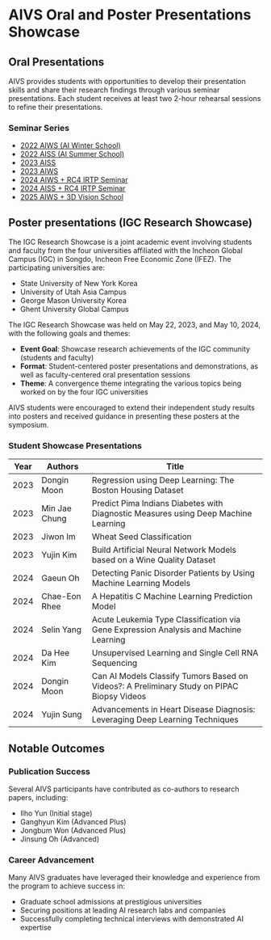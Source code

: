 # AIVS Oral and Poster Presentations Showcase

## Oral Presentations
AIVS provides students with opportunities to develop their presentation skills and share their research findings through various seminar presentations. Each student receives at least two 2-hour rehearsal sessions to refine their presentations.

<!-- Spotlight images will be placed here -->

### Seminar Series

- [2022 AIWS (AI Winter School)](./2022_aiws.html)
- [2022 AISS (AI Summer School)](./2022_aiss.html)
- [2023 AISS](./2023_aiss.html)
- [2023 AIWS](./2023_aiws.html)
- [2024 AIWS + RC4 IRTP Seminar](./2024_aiws.html)
- [2024 AISS + RC4 IRTP Seminar](./2024_aiss.html)
- [2025 AIWS + 3D Vision School](./2025_aiws.html)


## Poster presentations (IGC Research Showcase)

The IGC Research Showcase is a joint academic event involving students and faculty from the four universities affiliated with the Incheon Global Campus (IGC) in Songdo, Incheon Free Economic Zone (IFEZ). The participating universities are:

- State University of New York Korea
- University of Utah Asia Campus
- George Mason University Korea
- Ghent University Global Campus

The IGC Research Showcase was held on May 22, 2023, and May 10, 2024, with the following goals and themes:

- **Event Goal**: Showcase research achievements of the IGC community (students and faculty)
- **Format**: Student-centered poster presentations and demonstrations, as well as faculty-centered oral presentation sessions
- **Theme**: A convergence theme integrating the various topics being worked on by the four IGC universities

AIVS students were encouraged to extend their independent study results into posters and received guidance in presenting these posters at the symposium.

### Student Showcase Presentations

| Year | Authors | Title |
|------|---------|-------|
| 2023 | Dongin Moon | Regression using Deep Learning: The Boston Housing Dataset |
| 2023 | Min Jae Chung | Predict Pima Indians Diabetes with Diagnostic Measures using Deep Machine Learning |
| 2023 | Jiwon Im | Wheat Seed Classification |
| 2023 | Yujin Kim | Build Artificial Neural Network Models based on a Wine Quality Dataset |
| 2024 | Gaeun Oh | Detecting Panic Disorder Patients by Using Machine Learning Models |
| 2024 | Chae-Eon Rhee | A Hepatitis C Machine Learning Prediction Model |
| 2024 | Selin Yang | Acute Leukemia Type Classification via Gene Expression Analysis and Machine Learning |
| 2024 | Da Hee Kim | Unsupervised Learning and Single Cell RNA Sequencing |
| 2024 | Dongin Moon | Can AI Models Classify Tumors Based on Videos?: A Preliminary Study on PIPAC Biopsy Videos |
| 2024 | Yujin Sung | Advancements in Heart Disease Diagnosis: Leveraging Deep Learning Techniques |

## Notable Outcomes

### Publication Success
Several AIVS participants have contributed as co-authors to research papers, including:
- Ilho Yun (Initial stage)
- Ganghyun Kim (Advanced Plus)
- Jongbum Won (Advanced Plus)
- Jinsung Oh (Advanced)

### Career Advancement
Many AIVS graduates have leveraged their knowledge and experience from the program to achieve success in:
- Graduate school admissions at prestigious universities
- Securing positions at leading AI research labs and companies
- Successfully completing technical interviews with demonstrated AI expertise

